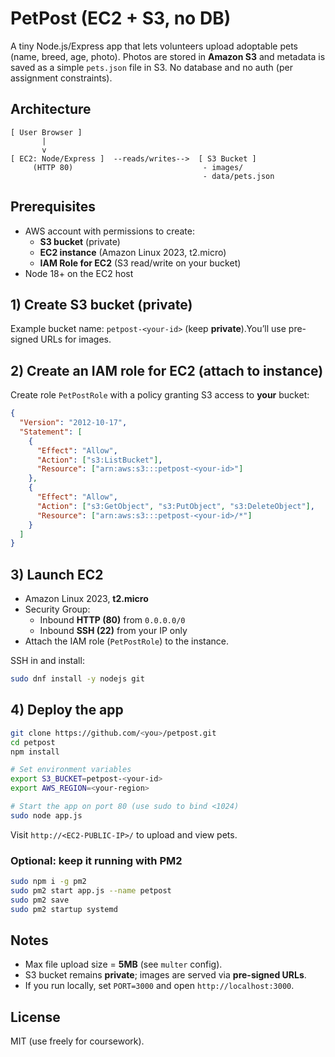 # PetPost (EC2 + S3, no DB)

A tiny Node.js/Express app that lets volunteers upload adoptable pets (name, breed, age, photo). Photos are stored in **Amazon S3** and metadata is saved as a simple `pets.json` file in S3. No database and no auth (per assignment constraints).

## Architecture

```
[ User Browser ]
       |
       v
[ EC2: Node/Express ]  --reads/writes-->  [ S3 Bucket ]
     (HTTP 80)                             - images/
                                           - data/pets.json
```

## Prerequisites

- AWS account with permissions to create:
  - **S3 bucket** (private)
  - **EC2 instance** (Amazon Linux 2023, t2.micro)
  - **IAM Role for EC2** (S3 read/write on your bucket)
- Node 18+ on the EC2 host

## 1) Create S3 bucket (private)

Example bucket name: `petpost-<your-id>` (keep **private**).You’ll use pre-signed URLs for images.

## 2) Create an IAM role for EC2 (attach to instance)

Create role `PetPostRole` with a policy granting S3 access to **your** bucket:

```json
{
  "Version": "2012-10-17",
  "Statement": [
    {
      "Effect": "Allow",
      "Action": ["s3:ListBucket"],
      "Resource": ["arn:aws:s3:::petpost-<your-id>"]
    },
    {
      "Effect": "Allow",
      "Action": ["s3:GetObject", "s3:PutObject", "s3:DeleteObject"],
      "Resource": ["arn:aws:s3:::petpost-<your-id>/*"]
    }
  ]
}
```

## 3) Launch EC2

- Amazon Linux 2023, **t2.micro**
- Security Group:
  - Inbound **HTTP (80)** from `0.0.0.0/0`
  - Inbound **SSH (22)** from your IP only
- Attach the IAM role (`PetPostRole`) to the instance.

SSH in and install:
```bash
sudo dnf install -y nodejs git
```

## 4) Deploy the app

```bash
git clone https://github.com/<you>/petpost.git
cd petpost
npm install

# Set environment variables
export S3_BUCKET=petpost-<your-id>
export AWS_REGION=<your-region>

# Start the app on port 80 (use sudo to bind <1024)
sudo node app.js
```

Visit `http://<EC2-PUBLIC-IP>/` to upload and view pets.

### Optional: keep it running with PM2

```bash
sudo npm i -g pm2
sudo pm2 start app.js --name petpost
sudo pm2 save
sudo pm2 startup systemd
```

## Notes

- Max file upload size = **5MB** (see `multer` config).
- S3 bucket remains **private**; images are served via **pre-signed URLs**.
- If you run locally, set `PORT=3000` and open `http://localhost:3000`.

## License

MIT (use freely for coursework).
